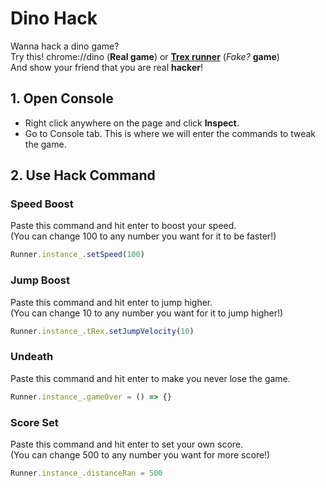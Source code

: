 # Dino Hack
Wanna hack a dino game?  
Try this! chrome://dino (**Real game**) or [**Trex runner**](https://www.trex-runner.com) (*Fake?* **game**)  
And show your friend that you are real **hacker**!

## 1. Open Console

- Right click anywhere on the page and click **Inspect**.
- Go to Console tab. This is where we will enter the commands to tweak the game.

## 2. Use Hack Command

### Speed Boost

Paste this command and hit enter to boost your speed.  
(You can change 100 to any number you want for it to be faster!)

```js
Runner.instance_.setSpeed(100) 
```

### Jump Boost

Paste this command and hit enter to jump higher.  
(You can change 10 to any number you want for it to jump higher!)

```js
Runner.instance_.tRex.setJumpVelocity(10)
```

### Undeath

Paste this command and hit enter to make you never lose the game.

```js
Runner.instance_.gameOver = () => {}
```

### Score Set

Paste this command and hit enter to set your own score.  
(You can change 500 to any number you want for more score!)

```js
Runner.instance_.distanceRan = 500
```
